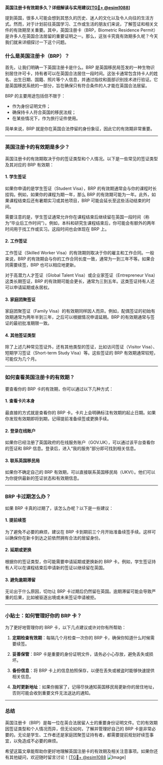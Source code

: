 **英国注册卡有效期多久？详细解读与实用建议[[TG💪+ @esim1088](https://t.me/s/esim1088)]**

提到英国，很多人可能会想到其悠久的历史、迷人的文化以及令人向往的生活方式。然而，对于计划前往英国学习、工作或生活的朋友们来说，了解签证和相关文件的有效期至关重要。其中，英国注册卡（BRP，Biometric Residence Permit）是许多人在英国合法居留的重要证明之一。那么，这张卡究竟有效期多久呢？今天我们就来详细探讨一下这个问题。

### **什么是英国注册卡（BRP）？**

首先，让我们明确一下英国注册卡是什么。BRP 是英国移民局签发的一种生物识别居住许可卡，持有者可以在英国合法居住一段时间。这张卡通常包含持卡人的姓名、出生日期、国籍、照片等个人信息，并通过指纹和面部识别技术进行验证。它是英国移民系统的一部分，旨在确保只有符合条件的人才能在英国合法居留。

BRP 的主要用途包括但不限于：

- 作为身份证明文件；
- 确保持卡人符合英国的移民法规；
- 在某些情况下，作为旅行证件使用。

简单来说，BRP 就是你在英国合法停留的身份象征，因此它的有效期非常重要。

---

### **英国注册卡的有效期是多少？**

英国注册卡的有效期取决于你的签证类型和个人情况。以下是一些常见的签证类型及其对应的 BRP 有效期：

#### **1. 学生签证**
如果你申请的是学生签证（Student Visa），BRP 的有效期通常会与你的课程时长挂钩。例如，如果你的课程为期一年，那么 BRP 的有效期可能为一年。此外，如果课程结束后还有暑期实习或其他项目，BRP 可能会延长至这些活动结束的时间。

需要注意的是，学生签证通常允许你在课程结束后继续留在英国一段时间（称为“毕业后工作时间”）。例如，本科和研究生课程结束后，你可能会有额外的两年时间用于找工作或实习。这段时间也会体现在 BRP 上。

#### **2. 工作签证**
工作签证（Skilled Worker Visa）的有效期则取决于你的雇主和工作合同。一般来说，BRP 的有效期会与你的工作合同长度一致，通常为一到三年不等。如果合同需要续签，BRP 也可以相应地更新。

对于高潜力人才签证（Global Talent Visa）或企业家签证（Entrepreneur Visa）这类长期签证，BRP 的有效期可能会更长，通常为三到五年。这类签证持有人还可以申请延期或永居权。

#### **3. 家庭团聚签证**
家庭团聚签证（Family Visa）的有效期同样因人而异。例如，配偶签证的初始有效期通常为两年半到三年，之后可以根据情况申请延期。BRP 的有效期通常与签证的最初批准期限一致。

#### **4. 其他签证类型**
除了上述几种常见签证外，还有其他类型的签证，比如访问签证（Visitor Visa）、短期学习签证（Short-term Study Visa）等。这些签证的 BRP 有效期通常较短，可能仅为几个月。

---

### **如何查看英国注册卡的有效期？**

要查看你的 BRP 卡的有效期，你可以通过以下几种方式：

#### **1. 查看卡片本身**
最直接的方式就是查看你的 BRP 卡。卡片上会明确标注有效期的起止日期。如果你发现有效期即将到期，记得提前准备续签或更换手续。

#### **2. 登录在线账户**
如果你已经注册了英国政府的在线服务账户（GOV.UK），可以通过该平台查看你的签证和 BRP 信息。登录后，进入“我的服务”部分即可找到相关信息。

#### **3. 联系英国移民局**
如果你不确定自己的 BRP 有效期，可以直接联系英国移民局（UKVI）。他们可以为你提供最新的签证状态和有效期信息。

---

### **BRP 卡过期怎么办？**

如果 BRP 卡真的过期了，该怎么办呢？以下是一些建议：

#### **1. 提前续签**
为了避免不必要的麻烦，建议在 BRP 卡到期前三个月开始准备续签手续。这样可以确保你在新卡到达之前依然拥有合法的居留身份。

#### **2. 延期或更换**
根据你的签证类型，你可能需要申请延期或更换新的 BRP 卡。例如，学生签证持有人可以在课程结束后申请新的签证以继续留在英国。

#### **3. 避免逾期滞留**
无论出于什么原因，切勿让 BRP 卡过期后仍然留在英国。逾期滞留可能会导致严重的后果，比如被驱逐出境或未来签证申请被拒。

---

### **小贴士：如何管理好你的 BRP 卡？**

为了更好地管理你的 BRP 卡，以下几点建议或许对你有所帮助：

1. **定期检查有效期**：每隔几个月检查一次你的 BRP 卡，确保你知道什么时候需要续签。
   
2. **妥善保管**：BRP 卡是重要的身份证明文件，请务必小心存放，避免丢失或损坏。

3. **备份信息**：将 BRP 卡上的信息拍照保存，以便在丢失或被盗时能够快速提供相关信息。

4. **及时更新地址**：如果你搬家了，记得尽快通知英国移民局更新你的居住地址，否则可能会收到重要文件无法送达的通知。

---

### **总结**

英国注册卡（BRP）是每一位在英合法居留人士的重要身份证明文件。它的有效期因签证类型和个人情况而异，但无论如何，了解并管理好自己的 BRP 卡是非常必要的。无论是学生、工作者还是家庭团聚签证持有者，都需要提前规划好续签事宜，以免造成不必要的麻烦。

希望这篇文章能帮助你更好地理解英国注册卡的有效期及相关注意事项。如果你还有其他疑问，欢迎随时留言讨论！[[TG💪+ @esim1088](https://t.me/s/esim1088) ![Image](https://i.postimg.cc/4NQfJmqS/Snipaste-2025-05-13-00-14-12.png)]